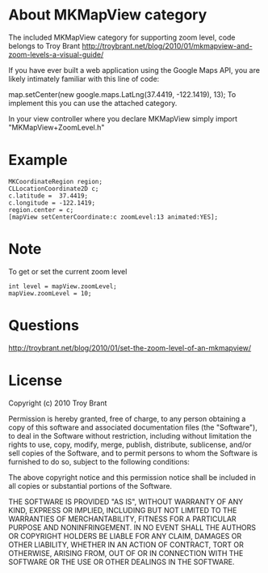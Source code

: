 # About MKMapView category
The included MKMapView category for supporting zoom level, code belongs to Troy Brant
http://troybrant.net/blog/2010/01/mkmapview-and-zoom-levels-a-visual-guide/

If you have ever built a web application using the Google Maps API, you are likely intimately familiar with this line of code:

map.setCenter(new google.maps.LatLng(37.4419, -122.1419), 13);
To implement this you can use the attached category. 

In your view controller where you declare MKMapView simply import "MKMapView+ZoomLevel.h" 


# Example


	MKCoordinateRegion region;
    CLLocationCoordinate2D c;
    c.latitude =  37.4419;
    c.longitude = -122.1419;
    region.center = c;
    [mapView setCenterCoordinate:c zoomLevel:13 animated:YES];



# Note
To get or set the current zoom level 

	int level = mapView.zoomLevel;
	mapView.zoomLevel = 10;


# Questions
http://troybrant.net/blog/2010/01/set-the-zoom-level-of-an-mkmapview/


# License
Copyright (c) 2010 Troy Brant

Permission is hereby granted, free of charge, to any person obtaining a copy
of this software and associated documentation files (the "Software"), to deal
in the Software without restriction, including without limitation the rights
to use, copy, modify, merge, publish, distribute, sublicense, and/or sell
copies of the Software, and to permit persons to whom the Software is
furnished to do so, subject to the following conditions:

The above copyright notice and this permission notice shall be included in
all copies or substantial portions of the Software.

THE SOFTWARE IS PROVIDED "AS IS", WITHOUT WARRANTY OF ANY KIND, EXPRESS OR
IMPLIED, INCLUDING BUT NOT LIMITED TO THE WARRANTIES OF MERCHANTABILITY,
FITNESS FOR A PARTICULAR PURPOSE AND NONINFRINGEMENT. IN NO EVENT SHALL THE
AUTHORS OR COPYRIGHT HOLDERS BE LIABLE FOR ANY CLAIM, DAMAGES OR OTHER
LIABILITY, WHETHER IN AN ACTION OF CONTRACT, TORT OR OTHERWISE, ARISING FROM,
OUT OF OR IN CONNECTION WITH THE SOFTWARE OR THE USE OR OTHER DEALINGS IN
THE SOFTWARE.

